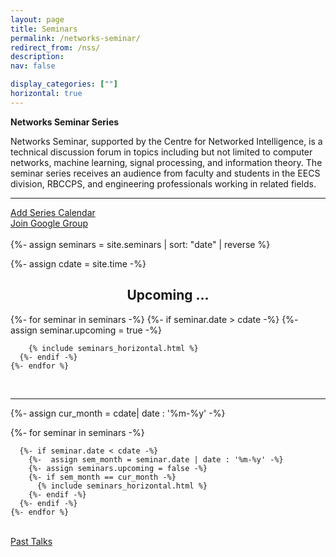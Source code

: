 ```yaml
---
layout: page
title: Seminars
permalink: /networks-seminar/
redirect_from: /nss/
description: 
nav: false

display_categories: [""]
horizontal: true
---
```



**Networks Seminar Series**

   Networks Seminar, supported by the Centre for Networked Intelligence, is a technical discussion forum in topics including but not limited to computer networks, machine learning, signal processing, and information theory. The seminar series receives an audience from faculty and students in the EECS division, RBCCPS, and engineering professionals working in related fields.
   

   <hr>
   <div class="row">
    <div class="col-md-4">
      <a href="https://calendar.google.com/calendar/u/3?cid=djlmaHRhYWU2MmZlbnRlNnYyMmYzNmh0OGNAZ3JvdXAuY2FsZW5kYXIuZ29vZ2xlLmNvbQ" class="btn btn-primary btn-lg active" role="button" aria-pressed="true">Add Series Calendar</a>
    </div>
    <div class="col-md-4">
    <div class="g-ytsubscribe" data-channelid="UCxx4V_yoYI5AM1-qSegGsBQ" data-layout="full" data-count="hidden"></div>
    </div>
    <div class="col-md-4">
      <a href="https://groups.google.com/g/cni-seminar-series" class="btn btn-primary btn-lg active hoverable" role="button" aria-pressed="true">Join Google Group</a>
    </div>
   </div>

    
   <br>
{%- assign seminars = site.seminars | sort: "date" | reverse %}

{%- assign cdate = site.time  -%}

<!-- {{ cdate }} -->

<h2 style="text-align:center">Upcoming ...</h2>
<div class="seminars">
  <div class="container">
    {%- for seminar in seminars -%}
      {%- if seminar.date > cdate -%}
      {%- assign seminar.upcoming = true -%}
         
        {% include seminars_horizontal.html %}
      {%- endif -%}
    {%- endfor %}
  </div>
</div>
<br>


<hr>



<!-- pages/seminars.md -->
{%- assign cur_month =  cdate| date : '%m-%y' -%}

<div class="seminars">
  <div class="container">
    {%- for seminar in seminars -%}
    
      {%- if seminar.date < cdate -%}
        {%-  assign sem_month = seminar.date | date : '%m-%y' -%}
        {%- assign seminars.upcoming = false -%}
        {%- if sem_month == cur_month -%}
          {% include seminars_horizontal.html %}
        {%- endif -%}
      {%- endif -%}
    {%- endfor %}
  </div>
</div>

<br>

<div class="seminar-past-talks">
      <a href="/pasttalks" class="btn btn-primary btn-lg active seminar-past-talks" role="button" aria-pressed="true">Past Talks</a>
</div>

<br>